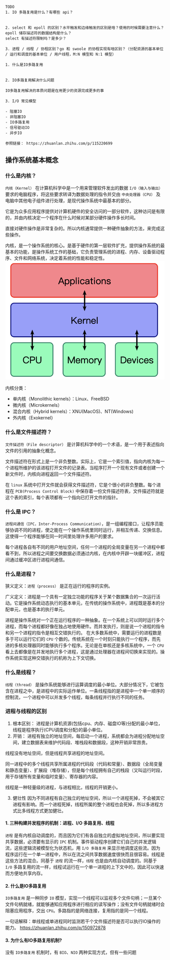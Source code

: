 ```
TODO
1. IO 多路复用是什么？有哪些 api？


2. select 和 epoll 的区别？水平触发和边缘触发的区别是啥？使用的时候需要注意什么？
epoll 储存描述符的数据结构是什么？
select 有描述符限制吗？是多少？

3. 进程 / 线程 / 协程区别？go 和 swoole 的协程实现有啥区别？（分配资源的基本单位 / 运行和调度的基本单位 / 用户线程，M:N 模型和 N:1 模型）

1. 什么是IO多路复用


2. IO多路复用解决什么问题

IO多路复用解决的本质问题是在用更少的资源完成更多的事

3. I/O 常见模型

- 阻塞IO
- 非阻塞IO
- IO多路复用
- 信号驱动IO
- 异步IO

参照链接： https://zhuanlan.zhihu.com/p/115220699

```

## 操作系统基本概念
### 什么是内核？

`内核（Kernel）` 在计算机科学中是一个用来管理软件发出的数据 `I/O（输入与输出）` 要求的电脑程序，将这些要求转译为数据处理的指令并交由 `中央处理器（CPU）` 及电脑中其他电子组件进行处理，是现代操作系统中最基本的部分。

它是为众多应用程序提供对计算机硬件的安全访问的一部分软件，这种访问是有限的，并由内核决定一个程序在什么时候对某部分硬件操作多长时间。

直接对硬件操作是非常复杂的。所以内核通常提供一种硬件抽象的方法，来完成这些操作。

内核，是一个操作系统的核心。是基于硬件的第一层软件扩充，提供操作系统的最基本的功能，是操作系统工作的基础，它负责管理系统的进程、内存、设备驱动程序、文件和网络系统，决定着系统的性能和稳定性。
![A kernel connects the application software to the hardware of a computer.](https://raw.githubusercontent.com/wubuwei/backend_image/master/%E5%86%85%E6%A0%B8.png)

内核分类：
- 单内核（Monolithic kernels）：Linux、FreeBSD
- 微内核（Microkernels）
- 混合内核（Hybrid kernels）：XNU(MacOS)、NT(Windows)
- 外内核（Exokernel）

### 什么是文件描述符？

`文件描述符（File descriptor）` 是计算机科学中的一个术语，是一个用于表述指向文件的引用的抽象化概念。

文件描述符在形式上是一个非负整数。实际上，它是一个索引值，指向内核为每一个进程所维护的该进程打开文件的记录表。当程序打开一个现有文件或者创建一个新文件时，内核向进程返回一个文件描述符。

在 `linux` 系统中打开文件就会获得文件描述符，它是个很小的非负整数。每个进程在 `PCB(Process Control Block)` 中保存着一份文件描述符表，文件描述符就是这个表的索引，每个表项都有一个指向已打开文件的指针。

### 什么是 IPC？

`进程间通信（IPC，Inter-Process Communication）`，是一组编程接口，让程序员能够协调不同的进程，使之能在一个操作系统里同时运行，并相互传递、交换信息。这使得一个程序能够在同一时间里处理许多用户的要求。

每个进程各自有不同的用户地址空间，任何一个进程的全局变量在另一个进程中都看不到，所以进程之间要交换数据必须通过内核，在内核中开辟一块缓冲区，进程间通过缓冲区进行进程间通信。

### 什么是进程？

狭义定义：`进程（process）` 是正在运行的程序的实例。

广义定义：进程是一个具有一定独立功能的程序关于某个数据集合的一次运行活动。它是操作系统动态执行的基本单元，在传统的操作系统中，进程既是基本的分配单元，也是基本的执行单元。

进程是操作系统对一个正在运行程序的一种抽象。在一个系统上可以同时运行多个进程，而每个进程都好像在独占地使用硬件。而并发执行，则是说一个进程的指令和另一个进程的指令是相互交错执行的。
在大多数系统中，需要运行的进程数是多于可以运行它们的 `CPU` 个数的。传统系统在一个时刻只能执行一个程序，而先进的多核处理器同时能够执行多个程序。无论是在单核还是多核系统中，一个 `CPU` 看上去都像是在并发地执行多个进程，这是通过处理器在进程间切换来实现的。操作系统实现这种交错执行的机称为上下文切换。

### 什么是线程？

`线程（thread）` 是操作系统能够进行运算调度的最小单位。大部分情况下，它被包含在进程之中，是进程中的实际运作单位。一条线程指的是进程中一个单一顺序的控制流，一个进程中可以并发多个线程，每条线程并行执行不同的任务。


### 进程与线程的区别
1. 根本区别：
 进程是计算机资源(包括cpu、内存、磁盘IO等)分配的最小单位，线程是程序执行(CPU调度和分配)的最小单位。
2. 开销：
 进程有独立的地址空间，每启动一个进程，系统都会为进程分配地址空间，建立数据表来维护代码段、堆栈段和数据段，这种开销非常昂贵。

 线程没有地址空间，但是线程共享进程的地址空间。

 同一进程中的多个线程共享所属进程的代码段（代码和常量）、数据段（全局变量和静态变量）、扩展段（堆存储），但是每个线程拥有自己的栈段（又叫运行时段，用于存储所有变量和临时变量）、寄存器的内容。

 线程是一种轻量级的进程，与进程相比，线程的开销更小。

3. 健壮性
  因为不同进程有自己独立的地址空间，所以一个进程死掉，不会被其它进程有影响。而一个进程死掉，线程所属的整个进程也会死掉，所以多进程方式比多线程方式更加健壮。



#### 1. 三种构建并发程序的机制：进程、I/O 多路复用、线程

`进程` 是有内核自动调度的，而且因为它们有各自独立的虚拟地址空间，所以要实现共享数据，必须要有显示的 `IPC` 机制。事件驱动程序创建它们自己的并发逻辑流，这些逻辑流被模型化为状态机，用 `I/O 多路复用` 来显示地调度这些流。因为程序运行在一个单一进程中，所以在流之间共享数据速度很快而且很容易。线程是这些方法的混合。同基于 `进程` 的流一样，`线程` 也是由内核自动调度的。同基于 `I/O` 多路复用的流一样，线程试运行在一个单一进程的上下文中的，因此可以快速而方便地共享内存。


#### 2. 什么是IO多路复用

`IO多路复用` 是一种同步 `IO` 模型，实现一个线程可以监视多个文件句柄；一旦某个文件句柄就绪，就能够通知应用程序进行相应的读写操作；没有文件句柄就绪时会阻塞应用程序，交出 `CPU`。多路指的是网络连接，复用指的是同一个线程。

一句话解释：单线程或单进程同时监测若干个文件描述符是否可以执行IO操作的能力。
https://zhuanlan.zhihu.com/p/150972878

#### 3. 为什么有IO多路复用机制?

没有 `IO多路复用` 机制时，有 `BIO`、`NIO` 两种实现方式，但有一些问题
